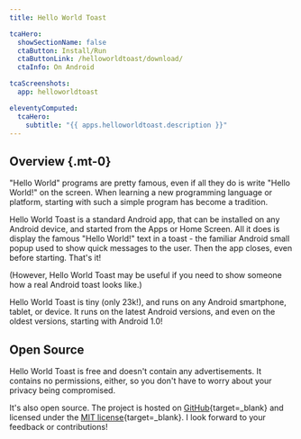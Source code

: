 ```yaml
---
title: Hello World Toast

tcaHero:
  showSectionName: false
  ctaButton: Install/Run
  ctaButtonLink: /helloworldtoast/download/
  ctaInfo: On Android

tcaScreenshots:
  app: helloworldtoast

eleventyComputed:
  tcaHero:
    subtitle: "{{ apps.helloworldtoast.description }}"
---
```


## Overview {.mt-0}

"Hello World" programs are pretty famous, even if all they do is write "Hello World!" on the screen. When learning a new programming language or platform, starting with such a simple program has become a tradition.

Hello World Toast is a standard Android app, that can be installed on any Android device, and started from the Apps or Home Screen. All it does is display the famous "Hello World!" text in a toast - the familiar Android small popup used to show quick messages to the user. Then the app closes, even before starting. That's it!

(However, Hello World Toast may be useful if you need to show someone how a real Android toast looks like.)

Hello World Toast is tiny (only 23k!), and runs on any Android smartphone, tablet, or device. It runs on the latest Android versions, and even on the oldest versions, starting with Android 1.0!

## Open Source

Hello World Toast is free and doesn't contain any advertisements. It contains no permissions, either, so you don't have to worry about your privacy being compromised.

It's also open source. The project is hosted on [GitHub](https://github.com/TechAurelian/HelloWorldToast){target=_blank} and licensed under the [MIT license](https://github.com/TechAurelian/HelloWorldToast/blob/main/LICENSE){target=_blank}. I look forward to your feedback or contributions!
